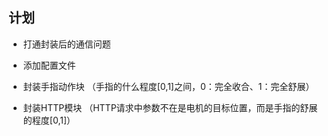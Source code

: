## 计划

-  打通封装后的通信问题



- 添加配置文件





- 封装手指动作块 （手指的什么程度[0,1]之间，0：完全收合、1：完全舒展）



- 封装HTTP模块     （HTTP请求中参数不在是电机的目标位置，而是手指的舒展的程度[0,1]）